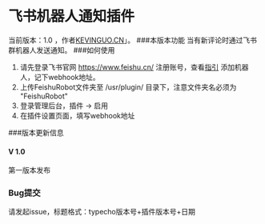 飞书机器人通知插件
=============
当前版本：1.0 ，作者[KEVINGUO.CN](https://github.com/kevinguocn)」。
###本版本功能
当有新评论时通过飞书群机器人发送通知。
###如何使用
1. 请先登录飞书官网 https://www.feishu.cn/ 注册账号，查看[指引](https://www.feishu.cn/hc/zh-CN/articles/244506653275-%E6%9C%BA%E5%99%A8%E4%BA%BA%E6%A6%82%E8%BF%B0) 添加机器人，记下webhook地址。
2. 上传FeishuRobot文件夹至 /usr/plugin/ 目录下，注意文件夹名必须为 "FeishuRobot"
3. 登录管理后台，插件 -> 启用
4. 在插件设置页面，填写webhook地址

###版本更新信息
#### V 1.0
第一版本发布

### Bug提交
请发起issue，标题格式：typecho版本号+插件版本号+日期




